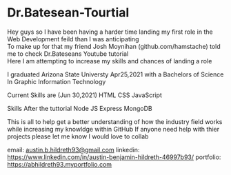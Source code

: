 # Dr.Batesean-Tourtial
Hey guys so I have been having a harder time landing my first role in the Web Development feild than I was anticipating<br> 
To make up for that my friend Josh Moynihan (github.com/hamstache) told me to check Dr.Bateseans Youtube tutorial<br>
Here I am attempting to increase my skills and chances of landing a role

I graduated Arizona State Universty Apr25,2021 with a Bachelors of Science In Graphic Information Technology

Current Skills are (Jun 30,2021)
  HTML
  CSS
  JavaScript
  
  Skills After the tuttorial
    Node JS
    Express
    MongoDB
    
 This is all to help get a better understanding of how the industry field works while increasing my knowldge within GitHub
 If anyone need help with thier projects please let me know I would love to collab
 
 email: austin.b.hildreth93@gmail.com 
 linkedin: https://www.linkedin.com/in/austin-benjamin-hildreth-46997b93/
 portfolio: https://abhildreth93.myportfolio.com
